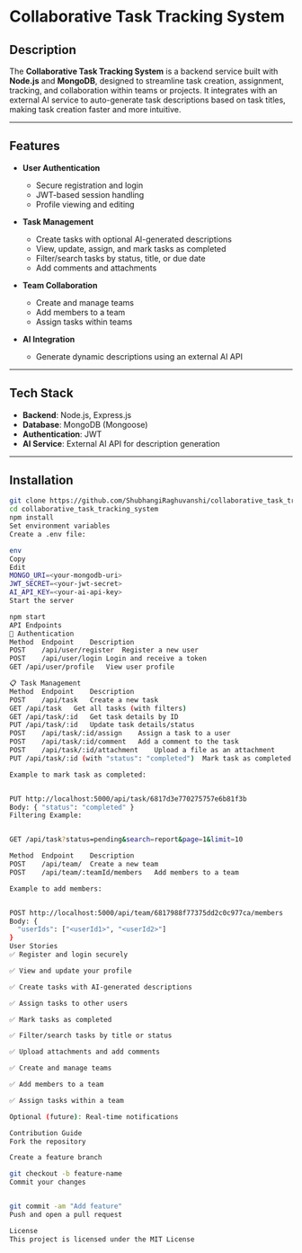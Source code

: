 # Collaborative Task Tracking System

## Description

The **Collaborative Task Tracking System** is a backend service built with **Node.js** and **MongoDB**, designed to streamline task creation, assignment, tracking, and collaboration within teams or projects. It integrates with an external AI service to auto-generate task descriptions based on task titles, making task creation faster and more intuitive.

---

## Features

- **User Authentication**
  - Secure registration and login
  - JWT-based session handling
  - Profile viewing and editing

- **Task Management**
  - Create tasks with optional AI-generated descriptions
  - View, update, assign, and mark tasks as completed
  - Filter/search tasks by status, title, or due date
  - Add comments and attachments

- **Team Collaboration**
  - Create and manage teams
  - Add members to a team
  - Assign tasks within teams

- **AI Integration**
  - Generate dynamic descriptions using an external AI API

---

## Tech Stack

- **Backend**: Node.js, Express.js
- **Database**: MongoDB (Mongoose)
- **Authentication**: JWT
- **AI Service**: External AI API for description generation

---

## Installation

```bash
git clone https://github.com/ShubhangiRaghuvanshi/collaborative_task_tracking_system.git
cd collaborative_task_tracking_system
npm install
Set environment variables
Create a .env file:

env
Copy
Edit
MONGO_URI=<your-mongodb-uri>
JWT_SECRET=<your-jwt-secret>
AI_API_KEY=<your-ai-api-key>
Start the server

npm start
API Endpoints
🔐 Authentication
Method	Endpoint	Description
POST	/api/user/register	Register a new user
POST	/api/user/login	Login and receive a token
GET	/api/user/profile	View user profile

📋 Task Management
Method	Endpoint	Description
POST	/api/task	Create a new task
GET	/api/task	Get all tasks (with filters)
GET	/api/task/:id	Get task details by ID
PUT	/api/task/:id	Update task details/status
POST	/api/task/:id/assign	Assign a task to a user
POST	/api/task/:id/comment	Add a comment to the task
POST	/api/task/:id/attachment	Upload a file as an attachment
PUT	/api/task/:id (with "status": "completed")	Mark task as completed

Example to mark task as completed:


PUT http://localhost:5000/api/task/6817d3e770275757e6b81f3b
Body: { "status": "completed" }
Filtering Example:


GET /api/task?status=pending&search=report&page=1&limit=10

Method	Endpoint	Description
POST	/api/team/	Create a new team
POST	/api/team/:teamId/members	Add members to a team

Example to add members:


POST http://localhost:5000/api/team/6817988f77375dd2c0c977ca/members
Body: {
  "userIds": ["<userId1>", "<userId2>"]
}
User Stories
✅ Register and login securely

✅ View and update your profile

✅ Create tasks with AI-generated descriptions

✅ Assign tasks to other users

✅ Mark tasks as completed

✅ Filter/search tasks by title or status

✅ Upload attachments and add comments

✅ Create and manage teams

✅ Add members to a team

✅ Assign tasks within a team

Optional (future): Real-time notifications

Contribution Guide
Fork the repository

Create a feature branch

git checkout -b feature-name
Commit your changes


git commit -am "Add feature"
Push and open a pull request

License
This project is licensed under the MIT License

